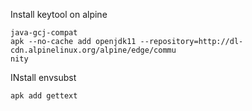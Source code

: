 Install keytool on alpine


 ```
 java-gcj-compat
 apk --no-cache add openjdk11 --repository=http://dl-cdn.alpinelinux.org/alpine/edge/commu
nity
 ```
 
 INstall envsubst
 
 ```
 apk add gettext
 ```
